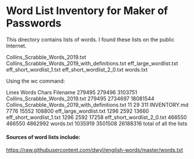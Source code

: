# Word List Inventory for Maker of Passwords

This directory contains lists of words.  I found these lists on the public Internet.

Collins_Scrabble_Words_2019.txt
Collins_Scrabble_Words_2019_with_definitions.txt
eff_large_wordlist.txt
eff_short_wordlist_1.txt
eff_short_wordlist_2_0.txt
words.txt


Using the wc command:

  Lines    Words  Chars   Filename
  279495  279496 3103751 Collins_Scrabble_Words_2019.txt
  279495 2734697 18081544 Collins_Scrabble_Words_2019_with_definitions.txt
      11      29     311 INVENTORY.md
    7776   15552  108800 eff_large_wordlist.txt
    1296    2592   13660 eff_short_wordlist_1.txt
    1296    2592   17258 eff_short_wordlist_2_0.txt
  466550  466550 4862992 words.txt
 1035919 3501508 26188316 total of all the lists


#### Sources of word lists include:

https://raw.githubusercontent.com/dwyl/english-words/master/words.txt
